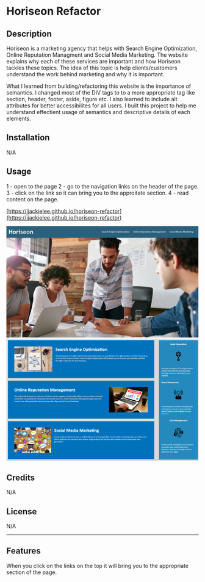 # Horiseon Refactor

## Description

Horiseon is a marketing agency that helps with Search Engine Optimization, Online Reputation Managment and Social Media Marketing. The website explains why each of these services are important and how Horiseon tackles these topics. The idea of this topic is help clients/customers understand the work behind marketing and why it is important. 

What I learned from building/refactoring this website is the importance of semantics. I changed most of the DIV tags to to a more appropriate tag like section, header, footer, aside, figure etc. I also learned to include alt attributes for better accessibilites for all users. I built this project to help me understand effectient usage of semantics and descriptive details of each elements. 

## Installation

N/A

## Usage

1 - open to the page
2 - go to the navigation links on the header of the page. 
3 - click on the link so it can bring you to the approitate section.
4 - read content on the page.

[https://jjackielee.github.io/horiseon-refactor](https://jjackielee.github.io/horiseon-refactor)

![Top of page](assets/images/header.jpg)
![Content](assets/images/content.jpg)


## Credits

N/A

## License

N/A

---

## Features

When you click on the links on the top it will bring you to the appropriate section of the page. 

